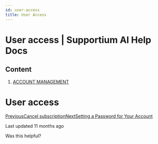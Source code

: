 ```yaml
---
id: user-access
title: User Access
---
```



# User access | Supportium AI Help Docs

## Content

  1. [ACCOUNT MANAGEMENT](/account-management)

# User access

[PreviousCancel subscription](/account-management/billing/cancel-subscription)[NextSetting a Password for Your Account](/account-management/user-access/setting-a-password-for-your-account)

Last updated 11 months ago

Was this helpful?
